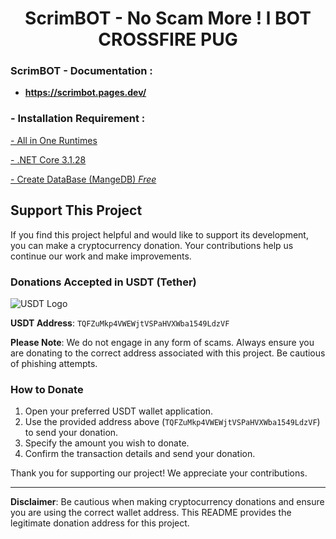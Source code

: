 <h1 align="center">ScrimBOT -  No Scam More ! l  BOT CROSSFIRE PUG    </h1>


<h3 align="left">ScrimBOT - Documentation :</h3>

- **https://scrimbot.pages.dev/**

<h3 align="left">- Installation Requirement :</h3>

<a href="https://www.computerbase.de/downloads/systemtools/all-in-one-runtimes/">- All in One Runtimes </a>
 
<a href="https://github.com/dotnet/core/blob/main/release-notes/3.1/3.1.28/3.1.28.md?WT.mc_id=dotnet-35129-website">- .NET Core 3.1.28</a>

<a href="https://www.mongodb.com/cloud/atlas/register">- Create DataBase (MangeDB) *Free*</a>


## Support This Project

If you find this project helpful and would like to support its development, you can make a cryptocurrency donation. Your contributions help us continue our work and make improvements.

### Donations Accepted in USDT (Tether)

![USDT Logo]([usdt-logo.png](https://w7.pngwing.com/pngs/581/504/png-transparent-tether-usdt-cryptocoins-icon.png))

**USDT Address**: `TQFZuMkp4VWEWjtVSPaHVXWba1549LdzVF`

**Please Note**: We do not engage in any form of scams. Always ensure you are donating to the correct address associated with this project. Be cautious of phishing attempts.

### How to Donate

1. Open your preferred USDT wallet application.
2. Use the provided address above (`TQFZuMkp4VWEWjtVSPaHVXWba1549LdzVF`) to send your donation.
3. Specify the amount you wish to donate.
4. Confirm the transaction details and send your donation.

Thank you for supporting our project! We appreciate your contributions.

---

**Disclaimer**: Be cautious when making cryptocurrency donations and ensure you are using the correct wallet address. This README provides the legitimate donation address for this project.
